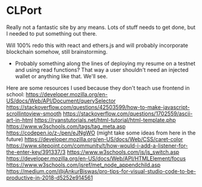 # CLPort

Really not a fantastic site by any means. Lots of stuff needs to get done, but I needed to put something out there.

Will 100% redo this with react and ethers.js and will probably incorporate blockchain somehow, still brainstorming.
- Probably something along the lines of deploying my resume on a testnet and using read functions? That way a user
    shouldn't need an injected wallet or anything like that. We'll see.
    

Here are some resources I used because they don't teach use frontend in school:
https://developer.mozilla.org/en-US/docs/Web/API/Document/querySelector
https://stackoverflow.com/questions/42503599/how-to-make-javascript-scrollintoview-smooth
https://stackoverflow.com/questions/1702559/ascii-art-in-html
https://ryanstutorials.net/html-tutorial/html-template.php
https://www.w3schools.com/tags/tag_meta.asp
https://codepen.io/z-/pen/eJNgWO (might take some ideas from here in the future)
https://developer.mozilla.org/en-US/docs/Web/CSS/caret-color
https://www.sitepoint.com/community/t/how-would-i-add-a-listener-for-the-enter-key/391337/3
https://www.w3schools.com/js/js_switch.asp
https://developer.mozilla.org/en-US/docs/Web/API/HTMLElement/focus
https://www.w3schools.com/jsref/met_node_appendchild.asp
https://medium.com/@iAnkurBiswas/pro-tips-for-visual-studio-code-to-be-productive-in-2018-d5252e914561
